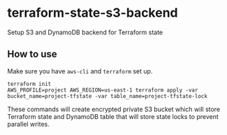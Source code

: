 # terraform-state-s3-backend

Setup S3 and DynamoDB backend for Terraform state

## How to use

Make sure you have `aws-cli` and `terraform` set up.

```
terraform init
AWS_PROFILE=project AWS_REGION=us-east-1 terraform apply -var bucket_name=project-tfstate -var table_name=project-tfstate-lock
```

These commands will create encrypted private S3 bucket which will store
Terraform state and DynamoDB table that will store state locks to prevent
parallel writes.
